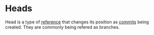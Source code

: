 # Heads

Head is a type of [reference](../references.md) that changes its 
position as [commits](../commits.md) being created. They are commonly
being refered as branches.
